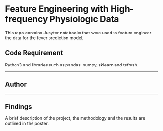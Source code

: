 # Feature Engineering with High-frequency Physiologic Data

This repo contains Jupyter notebooks that were used to feature engineer the data for the fever prediction model. 

## Code Requirement 

Python3 and libraries such as pandas, numpy, sklearn and tsfresh.

***
## Author

[Akash Bhandari]: akashbhandari@bennington.edu

***
## Findings

A brief description of the project, the methodology and the results are outlined in the poster. 
